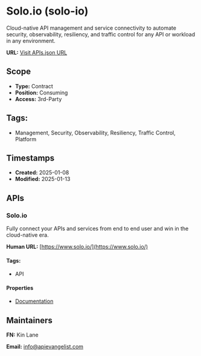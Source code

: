 # Solo.io (solo-io)
Cloud-native API management and service connectivity to automate security, observability, resiliency, and traffic control for any API or workload in any environment.

**URL:** [Visit APIs.json URL](https://raw.githubusercontent.com/api-evangelist/solo-io/refs/heads/main/apis.yml)

## Scope

- **Type:** Contract 
- **Position:** Consuming 
- **Access:** 3rd-Party 

## Tags:

 - Management, Security, Observability, Resiliency, Traffic Control, Platform

## Timestamps

- **Created:** 2025-01-08 
- **Modified:** 2025-01-13 

## APIs

### Solo.io
Fully connect your APIs and services from end  to end user and win in the cloud-native era.

**Human URL:** [https://www.solo.io/](https://www.solo.io/)


#### Tags:

 - API

#### Properties

- [Documentation](https://www.solo.io/)

## Maintainers

**FN:** Kin Lane

**Email:** info@apievangelist.com

